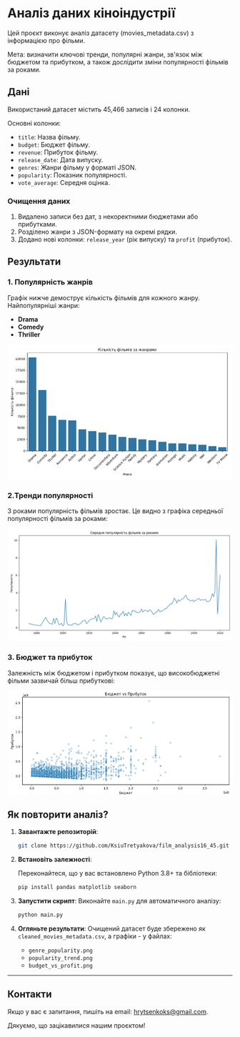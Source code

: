 # Аналіз даних кіноіндустрії

Цей проєкт виконує аналіз датасету (movies_metadata.csv) з 
інформацією про фільми.

Мета: визначити ключові тренди, популярні жанри, зв'язок між 
бюджетом та прибутком, а також дослідити зміни популярності 
фільмів за роками.

## Дані

Використаний датасет містить 45,466 записів і 24 колонки.

Основні колонки:
- `title`: Назва фільму.
- `budget`: Бюджет фільму.
- `revenue`: Прибуток фільму.
- `release_date`: Дата випуску.
- `genres`: Жанри фільму у форматі JSON.
- `popularity`: Показник популярності.
- `vote_average`: Середня оцінка.

### Очищення даних
1. Видалено записи без дат, з некоректними бюджетами або прибутками.
2. Розділено жанри з JSON-формату на окремі рядки.
3. Додано нові колонки: `release_year` (рік випуску) та `profit` (прибуток).

## Результати

### 1. Популярність жанрів
Графік нижче демострує кількість фільмів для кожного жанру. 
Найпопулярніші жанри:
- **Drama**
- **Comedy**
- **Thriller**

![Популярність жанрів](genre_popularity.png)

### 2.Тренди популярності
З роками популярність фільмів зростає. 
Це видно з графіка середньої популярності фільмів за роками:

![Тренди популярності](popularity_trend.png)

### 3. Бюджет та прибуток
Залежність між бюджетом і прибутком показує, що високобюджетні 
фільми зазвичай більш прибуткові:

![Бюджет vs Прибуток](budget_vs_profit.png)

## Як повторити аналіз?

1. **Завантажте репозиторій**:
   ```bash
   git clone https://github.com/KsiuTretyakova/film_analysis16_45.git
   ```

2. **Встановіть залежності**: 

    Переконайтеся, що у вас встановлено Python 3.8+ та бібліотеки:
    
    ```bash
    pip install pandas matplotlib seaborn
    ```

3. **Запустити скрипт**:
   Виконайте `main.py` для автоматичного аналізу:

   ```bash
   python main.py
   ```
   
4. **Огляньте результати**:
   Очищений датасет буде збережено як `cleaned_movies_metadata.csv`,
а графіки - у файлах:
   - `genre_popularity.png`
   - `popularity_trend.png`
   - `budget_vs_profit.png`


---
## Контакти

Якщо у вас є запитання, пишіть на email: hrytsenkoks@gmail.com.

Дякуємо, що зацікавилися нашим проєктом!
